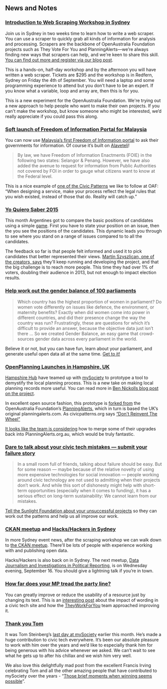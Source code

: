 ## News and Notes

### [Introduction to Web Scraping Workshop in Sydney](https://www.openaustraliafoundation.org.au/2015/08/07/introduction-to-web-scraping-workshop-in-sydney/)

Join us in Sydney in two weeks time to learn how to write a web scraper.
You can use a scraper to quickly grab all kinds of information for analysis and processing.
Scrapers are the backbone of OpenAustralia Foundation projects such as They Vote For You and
PlanningAlerts—we’re always finding new ways that scrapers can help, and we're keen to share this skill.
[You can find out more and register via our blog post](https://www.openaustraliafoundation.org.au/2015/08/07/introduction-to-web-scraping-workshop-in-sydney/).

This is a hands-on, half-day workshop and by the afternoon you will have written a web scraper.
Tickets are $295 and the workshop is in Redfern, Sydney on Friday the 4th of September.
You will need a laptop and some programming experience to attend but you don't have to be an expert.
If you know what a variable, loop and array are, then this is for you.

This is a new experiment for the OpenAustralia Foundation.
We're trying out a new approach to help people who want to make their own projects.
If you can't make the workshop, but know someone who might be interested,
we’d really appreciate if you could pass this along.

### [Soft launch of Freedom of Information Portal for Malaysia](https://right2knowmy.wordpress.com/2015/07/30/soft-launch-of-freedom-of-information-portal-for-malaysia/)

You can now use [Malaysia’s first Freedom of Information portal](https://right2knowmy.wordpress.com/2015/07/30/soft-launch-of-freedom-of-information-portal-for-malaysia/)
to ask their governments for information. Of course it’s built on [Alaveteli](http://alaveteli.org/)!

> By law, we have Freedom of Information Enactments (FOIE) in the following two states: Selangor & Penang.
> However, we have also added the avenue to request for information from Public Authorities not covered by FOI
> in order to gauge what citizens want to know at the Federal level.

This is a nice example of [one of the Civic Patterns](http://civicpatterns.org/patterns/make-your-own-reality/) we like to follow at OAF:
“When designing a service, make your process reflect the legal rules that you wish existed, instead of those that do. Reality will catch up.”

### [Yo Quiero Saber 2015](http://www.yoquierosaber.org/)

This month Argentines got to compare the basic positions of candidates using a simple [game](http://www.yoquierosaber.org/).
First you have to state your position on an issue, then the you see the positions of the candidates.
This dynamic leads you through to see where you stand on a range of issues compared to to all the candidates.

The feedback so far is that people felt informed and used it to pick candidates that better represented their views.
[Martín Szyszlican, one of the creators, says](https://twitter.com/equivalentideas/status/634218147977924609) they’ll keep running and developing the project,
and that the big challenge is to reach more people.
This time they had over 1% of voters, doubling their audience in 2013, but not enough to impact election results.

### [Help work out the gender balance of 100 parliaments](http://www.gender-balance.org/)

> Which country has the highest proportion of women in parliament?
> Do women vote differently on issues like defence, the environment, or maternity benefits?
> Exactly when did women come into power in different countries, and did their presence change the way the country was run?
> Frustratingly, these are questions for which it’s difficult to provide an answer, because the objective data just isn’t there ...
> So we created Gender Balance, an easy game that crowd-sources gender data across every parliament in the world.

Believe it or not, but you can have fun, learn about your parliament, and generate useful open data all at the same time.
[Get to it!](http://www.gender-balance.org/)

### [OpenPlanning Launches in Hampshire, UK](http://openplanning.hampshirehub.net/)

[Hampshire Hub](http://www.hampshirehub.net/) have teamed up with [mySociety](https://www.mysociety.org/) to
prototype a tool to demystify the local planning process.
This is a new take on making local planning records more useful.
You can read more in [Ben Nickolls blog post on the project](https://www.mysociety.org/2015/08/18/openplanning-is-making-planning-applications-more-accessible/).

In excellent open source fashion, this prototype is [forked from](https://github.com/mysociety/planningalerts-app)
the OpenAustralia Foundation’s [PlanningAlerts](https://www.planningalerts.org.au),
which in turn is based the UK’s original planningalerts.com.
As civicpatterns.org says [“Don't Reinvent The Wheel”](http://civicpatterns.org/patterns/dont-reinvent-the-wheel/)

[It looks like the team is considering](https://github.com/mysociety/planningalerts-app/issues/191)
how to merge some of their upgrades back into PlanningAlerts.org.au, which would be truly fantastic.

### [Dare to talk about your civic tech mistakes — submit your failure story](http://sunlightfoundation.com/blog/2015/08/04/dare-to-talk-about-your-civic-tech-mistakes-submit-your-failure-story-today/)

> In a small room full of friends, talking about failure should be easy.
> But for some reason — maybe because of the relative novelty of using more expensive technologies for social innovation —
> people working around civic technology are not used to admitting when their projects don’t work.
> And while this sort of dishonesty might help with short-term opportunities (especially when it comes to funding),
> it has a serious effect on long-term sustainability: We cannot learn from our mistakes.

[Tell the Sunlight Foundation about your unsuccessful projects](http://sunlightfoundation.com/blog/2015/08/04/dare-to-talk-about-your-civic-tech-mistakes-submit-your-failure-story-today/)
so they can work out the patterns and help us all improve our work.

### [CKAN meetup](http://www.meetup.com/Australia-Open-Data/events/224662756/) and [Hacks/Hackers in Sydney](http://www.meetup.com/Hacks-Hackers-Sydney/events/224577552/)

In more Sydney event news, after the scraping workshop we can walk down to
[the CKAN meetup](http://www.meetup.com/Australia-Open-Data/events/224662756/).
There’ll be lots of people with experience working with and publishing open data.

Hacks/Hackers is also back on in Sydney. The next meetup,
[Data Journalism and Investigations in Political Reporting](http://www.meetup.com/Hacks-Hackers-Sydney/events/224577552/),
is on Wednesday evening, September 16. You should give a lightning talk if you’re in town.

### [How far does your MP tread the party line?](https://www.mysociety.org/2015/08/03/how-far-does-your-mp-tread-the-party-line/)

You can greatly improve or reduce the usability of a resource just by changing its text.
This is an [interesting post](https://www.mysociety.org/2015/08/03/how-far-does-your-mp-tread-the-party-line/) about the impact of wording in a civic tech site and
how the [TheyWorkForYou](http://www.theyworkforyou.com/) team approached improving it.

### [Thank you Tom](https://www.mysociety.org/2015/08/07/my-last-post/)

It was Tom Steinberg’s [last day at mySociety](https://www.mysociety.org/2015/08/07/my-last-post/) earlier this month. He’s made a huge contribution to civic tech everywhere. It’s been our absolute pleasure to work with him over the years and we’d like to especially thank him for being generous with his advice whenever we asked. We can’t wait to see what he gets up to after his chillax and we wish him very well.

We also love this delightfully mad post from the excellent Francis Irving celebrating Tom and all the other amazing people that have contributed to mySociety over the years - “[Those brief moments when winning seems possible](http://www.flourish.org/2015/08/those-brief-moments-when-winning-seems-possible/)”.
